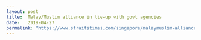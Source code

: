 ```yaml
---
layout: post
title:  Malay/Muslim alliance in tie-up with govt agencies
date:   2019-04-27
permalink: "https://www.straitstimes.com/singapore/malaymuslim-alliance-in-tie-up-with-govt-agencies"
---
```

